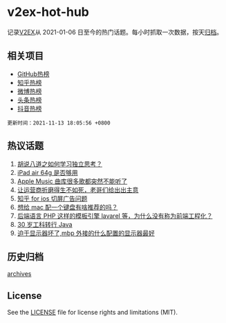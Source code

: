 # v2ex-hot-hub

 记录[V2EX](https://www.v2ex.com/)从 2021-01-06 日至今的热门话题。每小时抓取一次数据，按天[归档](archives)。
 
 ## 相关项目

- [GitHub热榜](https://github.com/lonnyzhang423/github-hot-hub)
- [知乎热榜](https://github.com/lonnyzhang423/zhihu-hot-hub)
- [微博热榜](https://github.com/lonnyzhang423/weibo-hot-hub)
- [头条热榜](https://github.com/lonnyzhang423/toutiao-hot-hub)
- [抖音热榜](https://github.com/lonnyzhang423/douyin-hot-hub)


 `更新时间：2021-11-13 18:05:56 +0800`

## 热议话题

1. [胡说八道之如何学习独立思考？](https://www.v2ex.com/t/815099)
1. [iPad air 64g 是否够用](https://www.v2ex.com/t/815107)
1. [Apple Music 曲库很多歌都突然不能听了](https://www.v2ex.com/t/815140)
1. [让运营商折磨得生不如死，老哥们给出出主意](https://www.v2ex.com/t/815090)
1. [知乎 for ios 切屏广告问题](https://www.v2ex.com/t/815043)
1. [想给 mac 配一个键盘有啥推荐的吗？](https://www.v2ex.com/t/815125)
1. [后端语言 PHP 这样的模板引擎 lavarel 等，为什么没有称为前端工程化？](https://www.v2ex.com/t/815087)
1. [30 岁工科转行 Java](https://www.v2ex.com/t/815118)
1. [迫于显示器坏了,mbp 外接的什么配置的显示器最好](https://www.v2ex.com/t/815027)

## 历史归档

[archives](archives)

## License

See the [LICENSE](LICENSE) file for license rights and limitations (MIT).
